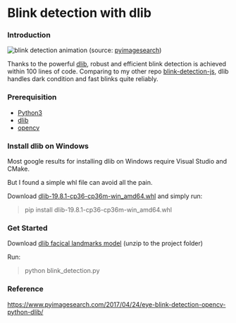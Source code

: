 # Blink detection with dlib

### Introduction
![blink detection animation](blink_detection_animation.gif")
(source: [pyimagesearch](https://www.pyimagesearch.com/2017/04/24/eye-blink-detection-opencv-python-dlib/))

Thanks to the powerful [dlib](https://github.com/davisking/dlib), robust and efficient blink detection is achieved within 100 lines of code. Comparing to my other repo [blink-detection-js](https://github.com/springga/blink-detection-js), dlib handles dark condition and fast blinks quite reliably.

### Prerequisition
* [Python3](https://www.python.org/)
* [dlib](https://github.com/davisking/dlib)
* [opencv](https://github.com/opencv/opencv)

### Install dlib on Windows
Most google results for installing dlib on Windows require Visual Studio and CMake.

But I found a simple whl file can avoid all the pain.

Download [dlib-19.8.1-cp36-cp36m-win_amd64.whl](https://pypi.org/project/dlib/19.8.1/#files) and simply run:
> pip install dlib-19.8.1-cp36-cp36m-win_amd64.whl

### Get Started
Download [dlib facical landmarks model](http://dlib.net/files/shape_predictor_68_face_landmarks.dat.bz2) (unzip to the project folder)

Run:
> python blink_detection.py

### Reference
https://www.pyimagesearch.com/2017/04/24/eye-blink-detection-opencv-python-dlib/

